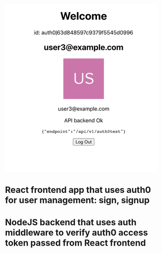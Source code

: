 ![alt ui image](https://github.com/elvynmejia/user-management-auth0/blob/main/ui.png?raw=true)

# React frontend app that uses auth0 for user management: sign, signup
# NodeJS backend that uses auth middleware to verify auth0 access token passed from React frontend
